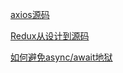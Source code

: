 [axios源码](https://github.com/hironi/axios-tutorial)

[Redux从设计到源码](http://106.14.185.196/react/react-redux.html)

[如何避免async/await地狱](https://www.zcfy.cc/article/how-to-escape-async-await-hell)